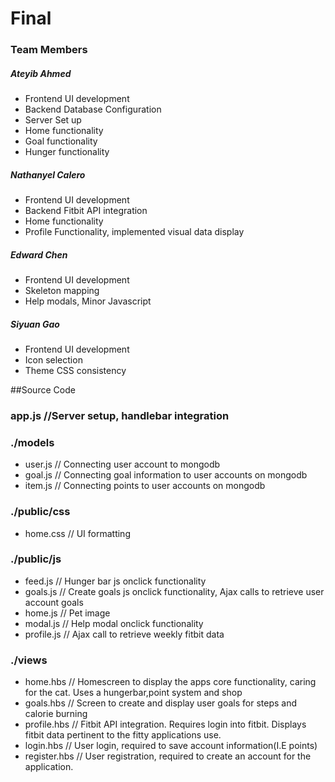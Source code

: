 # Final
### Team Members

##### Ateyib Ahmed
* Frontend UI development
* Backend Database Configuration
* Server Set up
* Home functionality
* Goal functionality
* Hunger functionality 


##### Nathanyel Calero
* Frontend UI development
* Backend Fitbit API integration
* Home functionality
* Profile Functionality, implemented visual data display

##### Edward Chen
* Frontend UI development
* Skeleton mapping
* Help modals, Minor Javascript 

##### Siyuan Gao
* Frontend UI development
* Icon selection
* Theme CSS consistency

##Source Code

### app.js //Server setup, handlebar integration

### ./models
* user.js // Connecting user account to mongodb
* goal.js // Connecting goal information to user accounts on mongodb
* item.js // Connecting points to user accounts on mongodb

### ./public/css
* home.css // UI formatting

### ./public/js

* feed.js // Hunger bar js onclick functionality
* goals.js // Create goals js onclick functionality, Ajax calls to retrieve user account goals
* home.js // Pet image
* modal.js // Help modal onclick functionality
* profile.js // Ajax call to retrieve weekly fitbit data

### ./views

* home.hbs //  Homescreen to display the apps core functionality, caring for the cat. Uses a hungerbar,point system and shop 
* goals.hbs // Screen to create and display user goals for steps and calorie burning
* profile.hbs // Fitbit API integration. Requires login into fitbit. Displays fitbit data pertinent to the fitty applications use.
* login.hbs // User login, required to save account information(I.E points)
* register.hbs // User registration, required to create an account for the application.
